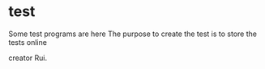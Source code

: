 # test
Some test programs are here
The purpose to create the test is to store the tests online

creator Rui.

